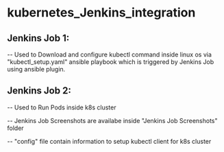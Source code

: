 # kubernetes_Jenkins_integration

## Jenkins Job 1: 
-- Used to Download and configure kubectl command inside linux os via  "kubectl_setup.yaml"  ansible playbook which is triggered by Jenkins Job using ansible plugin.

## Jenkins Job 2: 
-- Used to Run Pods inside k8s cluster 

-- Jenkins Job Screenshots are availabe inside "Jenkins Job Screenshots" folder 

-- "config" file contain information to setup kubectl client for k8s cluster 
